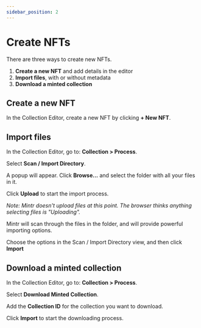 ```yaml
---
sidebar_position: 2
---
```


# Create NFTs
There are three ways to create new NFTs.
1. **Create a new NFT** and add details in the editor
2. **Import files**, with or without metadata
3. **Download a minted collection**


## Create a new NFT
In the Collection Editor, create a new NFT by clicking **+ New NFT**.


## Import files

In the Collection Editor, go to: **Collection > Process**.

Select **Scan / Import Directory**.

A popup will appear. Click **Browse...** and select the folder with all your files in it.

Click **Upload** to start the import process.

*Note: Mintr doesn't upload files at this point. The browser thinks anything selecting files is "Uploading".*

Mintr will scan through the files in the folder, and will provide powerful importing options.

Choose the options in the Scan / Import Directory view, and then click **Import**


## Download a minted collection

In the Collection Editor, go to: **Collection > Process**.

Select **Download Minted Collection**.

Add the **Collection ID** for the collection you want to download.

Click **Import** to start the downloading process.

